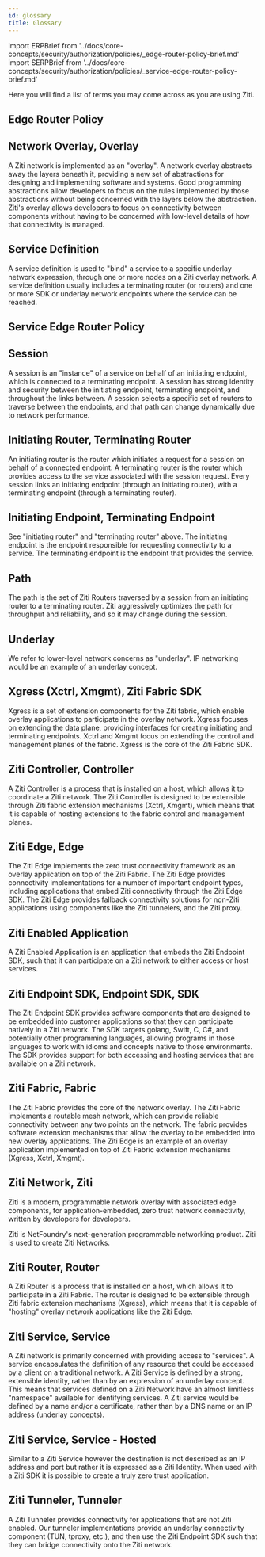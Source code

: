 ```yaml
---
id: glossary
title: Glossary
---
```

import ERPBrief from '../docs/core-concepts/security/authorization/policies/_edge-router-policy-brief.md'
import SERPBrief from '../docs/core-concepts/security/authorization/policies/_service-edge-router-policy-brief.md'

Here you will find a list of terms you may come across as you are using Ziti.

## Edge Router Policy
<ERPBrief />

## Network Overlay, Overlay
A Ziti network is implemented as an "overlay". A network overlay abstracts away the layers beneath it, providing a new set of abstractions for designing and implementing software and systems. Good programming abstractions allow developers to focus on the rules implemented by those abstractions without being concerned with the layers below the abstraction. Ziti's overlay allows developers to focus on connectivity between components without having to be concerned with low-level details of how that connectivity is managed.

## Service Definition
A service definition is used to "bind" a service to a specific underlay network expression, through one or more nodes on a Ziti overlay network. A service definition usually includes a terminating router (or routers) and one or more SDK or underlay network endpoints where the service can be reached.

## Service Edge Router Policy
<SERPBrief />

## Session
A session is an "instance" of a service on behalf of an initiating endpoint, which is connected to a terminating endpoint. A session has strong identity and security between the initiating endpoint, terminating endpoint, and throughout the links between. A session selects a specific set of routers to traverse between the endpoints, and that path can change dynamically due to network performance.

## Initiating Router, Terminating Router
An initiating router is the router which initiates a request for a session on behalf of a connected endpoint. A terminating router is the router which provides access to the service associated with the session request. Every session links an initiating endpoint (through an initiating router), with a terminating endpoint (through a terminating router).

## Initiating Endpoint, Terminating Endpoint
See "initiating router" and "terminating router" above. The initiating endpoint is the endpoint responsible for requesting connectivity to a service. The terminating endpoint is the endpoint that provides the service.

## Path
The path is the set of Ziti Routers traversed by a session from an initiating router to a terminating router. Ziti aggressively optimizes the path for throughput and reliability, and so it may change during the session.

## Underlay
We refer to lower-level network concerns as "underlay". IP networking would be an example of an underlay concept.

## Xgress (Xctrl, Xmgmt), Ziti Fabric SDK
Xgress is a set of extension components for the Ziti fabric, which enable overlay applications to participate in the
overlay network. Xgress focuses on extending the data plane, providing interfaces for creating initiating and
terminating endpoints. Xctrl and Xmgmt focus on extending the control and management planes of the fabric. Xgress is the
core of the Ziti Fabric SDK.

## Ziti Controller, Controller
A Ziti Controller is a process that is installed on a host, which allows it to coordinate a Ziti network. The Ziti Controller is designed to be extensible through Ziti fabric extension mechanisms (Xctrl, Xmgmt), which means that it is capable of hosting extensions to the fabric control and management planes.

## Ziti Edge, Edge
The Ziti Edge implements the zero trust connectivity framework as an overlay application on top of the Ziti Fabric. The Ziti Edge provides connectivity implementations for a number of important endpoint types, including applications that embed Ziti connectivity through the Ziti Edge SDK. The Ziti Edge provides fallback connectivity solutions for non-Ziti applications using components like the Ziti tunnelers, and the Ziti proxy.

## Ziti Enabled Application
A Ziti Enabled Application is an application that embeds the Ziti Endpoint SDK, such that it can participate on a Ziti network to either access or host services.

## Ziti Endpoint SDK, Endpoint SDK, SDK
The Ziti Endpoint SDK provides software components that are designed to be embedded into customer applications so that they can participate natively in a Ziti network. The SDK targets golang, Swift, C, C#, and potentially other programming languages, allowing programs in those languages to work with idioms and concepts native to those environments. The SDK provides support for both accessing and hosting services that are available on a Ziti network.

## Ziti Fabric, Fabric
The Ziti Fabric provides the core of the network overlay. The Ziti Fabric implements a routable mesh network, which can provide reliable connectivity between any two points on the network. The fabric provides software extension mechanisms that allow the overlay to be embedded into new overlay applications. The Ziti Edge is an example of an overlay application implemented on top of Ziti Fabric extension mechanisms (Xgress, Xctrl, Xmgmt).

## Ziti Network, Ziti
Ziti is a modern, programmable network overlay with associated edge components, for application-embedded, zero trust network connectivity, written by developers for developers.

Ziti is NetFoundry's next-generation programmable networking product. Ziti is used to create Ziti Networks.

## Ziti Router, Router
A Ziti Router is a process that is installed on a host, which allows it to participate in a Ziti Fabric. The router is designed to be extensible through Ziti fabric extension mechanisms (Xgress), which means that it is capable of "hosting" overlay network applications like the Ziti Edge.

## Ziti Service, Service
A Ziti network is primarily concerned with providing access to "services". A service encapsulates the definition of any
resource that could be accessed by a client on a traditional network. A Ziti Service is defined by a strong, extensible
identity, rather than by an expression of an underlay concept. This means that services defined on a Ziti Network have
an almost limitless "namespace" available for identifying services. A Ziti service would be defined by a name and/or a
certificate, rather than by a DNS name or an IP address (underlay concepts).

## Ziti Service, Service - Hosted
Similar to a Ziti Service however the destination is not described as an IP address and port but rather it is expressed
as a Ziti Identity. When used with a Ziti SDK it is possible to create a truly zero trust application.

## Ziti Tunneler, Tunneler
A Ziti Tunneler provides connectivity for applications that are not Ziti enabled. Our tunneler implementations provide an underlay connectivity component (TUN, tproxy, etc.), and then use the Ziti Endpoint SDK such that they can bridge connectivity onto the Ziti network.